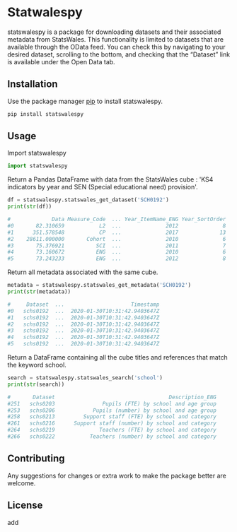 # Statwalespy

statswalespy is a package for downloading datasets and their associated metadata from StatsWales. This functionality is limited to datasets that are available through the OData feed. You can check this by navigating to your desired dataset, scrolling to the bottom, and checking that the “Dataset” link is available under the Open Data tab.

## Installation

Use the package manager [pip](https://pip.pypa.io/en/stable/) to install statswalespy.

```bash
pip install statswalespy
```

## Usage
Import statswalespy
```python
import statswalespy
```

Return a Pandas DataFrame with data from the StatsWales cube : 'KS4 indicators by year and SEN (Special educational need) provision'.

```python 
df = statswalespy.statswales_get_dataset('SCH0192')
print(str(df))

#             Data Measure_Code  ... Year_ItemName_ENG Year_SortOrder
#0       82.310659           L2  ...              2012              8
#1      351.578548           CP  ...              2017             13
#2    28611.000000       Cohort  ...              2010              6
#3       75.376921          SCI  ...              2011              7
#4       73.160672          ENG  ...              2010              6
#5       73.243233          ENG  ...              2012              8
```
Return all metadata associated with the same cube.
```python
metadata = statswalespy.statswales_get_metadata('SCH0192')
print(str(metadata))

#     Dataset  ...                     Timestamp
#0   schs0192  ...  2020-01-30T10:31:42.9403647Z
#1   schs0192  ...  2020-01-30T10:31:42.9403647Z
#2   schs0192  ...  2020-01-30T10:31:42.9403647Z
#3   schs0192  ...  2020-01-30T10:31:42.9403647Z
#4   schs0192  ...  2020-01-30T10:31:42.9403647Z
#5   schs0192  ...  2020-01-30T10:31:42.9403647Z
```
Return a DataFrame containing all the cube titles and references that match the keyword school.
```python
search = statswalespy.statswales_search('school')
print(str(search))

#       Dataset                                    Description_ENG
#251   schs0203               Pupils (FTE) by school and age group
#253   schs0206            Pupils (number) by school and age group
#258   schs0213         Support staff (FTE) by school and category
#261   schs0216      Support staff (number) by school and category
#264   schs0219              Teachers (FTE) by school and category
#266   schs0222           Teachers (number) by school and category

```

## Contributing
Any suggestions for changes or extra work to make the package better are welcome.

## License
add
